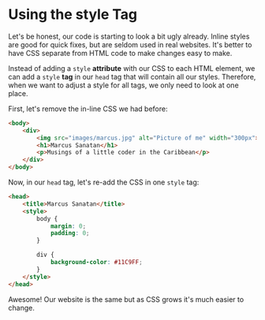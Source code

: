 # Using the style Tag

Let's be honest, our code is starting to look a bit ugly already. Inline styles are good for quick fixes, but are seldom used in real websites. It's better to have CSS separate from HTML code to make changes easy to make.

Instead of adding a `style` **attribute** with our CSS to each HTML element, we can add a `style` **tag** in our `head` tag that will contain all our styles. Therefore, when we want to adjust a style for all tags, we only need to look at one place.

First, let's remove the in-line CSS we had before:

```html
<body>
    <div>
        <img src="images/marcus.jpg" alt="Picture of me" width="300px">
        <h1>Marcus Sanatan</h1>
        <p>Musings of a little coder in the Caribbean</p>
    </div>
</body>
```

Now, in our `head` tag, let's re-add the CSS in one `style` tag:

```html
<head>
    <title>Marcus Sanatan</title>
    <style>
        body {
            margin: 0;
            padding: 0;
        }

        div {
            background-color: #11C9FF;
        }
    </style>
</head>
```

Awesome! Our website is the same but as CSS grows it's much easier to change.
